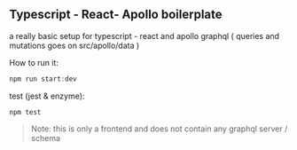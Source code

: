 ## Typescript - React- Apollo boilerplate
a really  basic setup for typescript - react and apollo graphql
( queries and mutations goes on src/apollo/data )

How to run it:
```javascript
npm run start:dev
```
test (jest & enzyme):
```
npm test
```

> Note: this is only a frontend and does not contain any graphql server / schema

